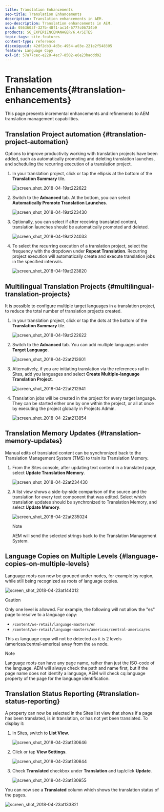 ```yaml
---
title: Translation Enhancements
seo-title: Translation Enhancements
description: Translation enhancements in AEM.
seo-description: Translation enhancements in AEM.
uuid: 0563603f-327b-48f1-ac14-6777c06734b9
products: SG_EXPERIENCEMANAGER/6.4/SITES
topic-tags: site-features
content-type: reference
discoiquuid: 42df2db3-4d3c-4954-a03e-221e2f548305
feature: Language Copy
exl-id: 57a77cec-e228-4ec7-8502-e6e23baddd92
---
```

# Translation Enhancements{#translation-enhancements}

This page presents incremental enhancements and refinements to AEM translation management capabilities.

## Translation Project automation {#translation-project-automation}

Options to improve productivity working with translation projects have been added, such as automatically promoting and deleting translation launches, and scheduling the recurring execution of a translation project.

1. In your translation project, click or tap the ellipsis at the bottom of the **Translation Summary** tile.

   ![screen_shot_2018-04-19at222622](assets/screen_shot_2018-04-19at222622.jpg)

1. Switch to the **Advanced** tab. At the bottom, you can select **Automatically Promote Translation Launches**.

   ![screen_shot_2018-04-19at223430](assets/screen_shot_2018-04-19at223430.jpg)

1. Optionally, you can select if after receiving translated content, translation launches should be automatically promoted and deleted.

   ![screen_shot_2018-04-19at224033](assets/screen_shot_2018-04-19at224033.jpg)

1. To select the recurring execution of a translation project, select the frequency with the dropdown under **Repeat Translation**. Recurring project execution will automatically create and execute translation jobs in the specified intervals. 

   ![screen_shot_2018-04-19at223820](assets/screen_shot_2018-04-19at223820.jpg)

## Multilingual Translation Projects {#multilingual-translation-projects}

It is possible to configure multiple target languages in a translation project, to reduce the total number of translation projects created.

1. In your translation project, click or tap the dots at the bottom of the **Translation Summary** tile.

   ![screen_shot_2018-04-19at222622](assets/screen_shot_2018-04-19at222622.jpg)

1. Switch to the **Advanced** tab. You can add multiple languages under **Target Language**. 

   ![screen_shot_2018-04-22at212601](assets/screen_shot_2018-04-22at212601.jpg)

1. Alternatively, if you are initiating translation via the references rail in Sites, add you languages and select **Create Multiple-language Translation Project**.

   ![screen_shot_2018-04-22at212941](assets/screen_shot_2018-04-22at212941.jpg)

1. Translation jobs will be created in the project for every target language. They can be started either one by one within the project, or all at once by executing the project globally in Projects Admin. 

   ![screen_shot_2018-04-22at213854](assets/screen_shot_2018-04-22at213854.jpg)

## Translation Memory Updates {#translation-memory-updates}

Manual edits of translated content can be synchronized back to the Translation Management System (TMS) to train its Translation Memory.

1. From the Sites console, after updating text content in a translated page, select **Update Translation Memory**.

   ![screen_shot_2018-04-22at234430](assets/screen_shot_2018-04-22at234430.jpg)

1. A list view shows a side-by-side comparison of the source and the translation for every text component that was edited. Select which translation updates should be synchronized to Translation Memory, and select **Update Memory**.

   ![screen_shot_2018-04-22at235024](assets/screen_shot_2018-04-22at235024.jpg)

   >[!NOTE]
   >
   >AEM will send the selected strings back to the Translation Management System.

## Language Copies on Multiple Levels {#language-copies-on-multiple-levels}

Language roots can now be grouped under nodes, for example by region, while still being recognized as roots of language copies. 

![screen_shot_2018-04-23at144012](assets/screen_shot_2018-04-23at144012.jpg)

>[!CAUTION]
>
>Only one level is allowed. For example, the following will not allow the "es" page to resolve to a language copy:
>
>* `/content/we-retail/language-masters/en`
>* `/content/we-retail/language-masters/americas/central-america/es`
>
>This `es` language copy will not be detected as it is 2 levels (americas/central-america) away from the `en` node.

>[!NOTE]
>
>Language roots can have any page name, rather than just the ISO-code of the language. AEM will always check the path and name first, but if the page name does not identify a language, AEM will check cq:language property of the page for the language identification.

## Translation Status Reporting {#translation-status-reporting}

A property can now be selected in the Sites list view that shows if a page has been translated, is in translation, or has not yet been translated. To display it:

1. In Sites, switch to **List View.**

   ![screen_shot_2018-04-23at130646](assets/screen_shot_2018-04-23at130646.jpg)

1. Click or tap **View Settings**.

   ![screen_shot_2018-04-23at130844](assets/screen_shot_2018-04-23at130844.jpg)

1. Check **Translated** checkbox under **Translation** and tap/click **Update**.

   ![screen_shot_2018-04-23at130955](assets/screen_shot_2018-04-23at130955.jpg)

You can now see a **Translated** column which shows the translation status of the pages.

![screen_shot_2018-04-23at133821](assets/screen_shot_2018-04-23at133821.jpg)
